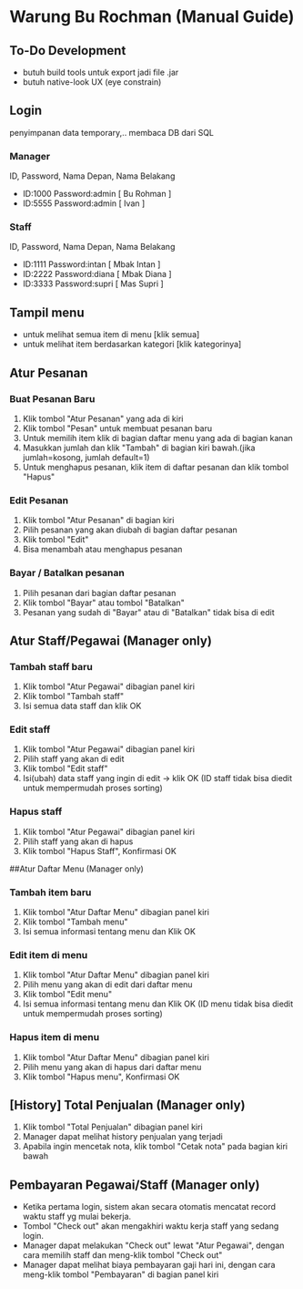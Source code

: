 # Warung Bu Rochman (Manual Guide)

## To-Do Development
- butuh build tools untuk export jadi file .jar
- butuh native-look UX (eye constrain)

## Login
penyimpanan data temporary,.. membaca DB dari SQL

### Manager
ID, Password, Nama Depan, Nama Belakang
- ID:1000 Password:admin 	[ Bu Rohman ]
- ID:5555 Password:admin 	[ Ivan ]

### Staff
ID, Password, Nama Depan, Nama Belakang
* ID:1111 Password:intan	[ Mbak Intan ]
* ID:2222 Password:diana	[ Mbak Diana ]
* ID:3333 Password:supri  	[ Mas Supri ]


## Tampil menu
- untuk melihat semua item di menu [klik semua]
- untuk melihat item berdasarkan kategori [klik kategorinya]


## Atur Pesanan
### Buat Pesanan Baru
1. Klik tombol "Atur Pesanan" yang ada di kiri
2. Klik tombol "Pesan" untuk membuat pesanan baru
3. Untuk memilih item klik di bagian daftar menu yang ada di bagian kanan
4. Masukkan jumlah dan klik "Tambah" di bagian kiri bawah.(jika jumlah=kosong, jumlah default=1)
5. Untuk menghapus pesanan, klik item di daftar pesanan dan klik tombol "Hapus"


### Edit Pesanan
1. Klik tombol "Atur Pesanan" di bagian kiri
2. Pilih pesanan yang akan diubah di bagian daftar pesanan
3. Klik tombol "Edit"
4. Bisa menambah atau menghapus pesanan

### Bayar / Batalkan pesanan
1. Pilih pesanan dari bagian daftar pesanan
2. Klik tombol "Bayar" atau tombol "Batalkan"
3. Pesanan yang sudah di "Bayar" atau di "Batalkan" tidak bisa di edit


## Atur Staff/Pegawai (Manager only)
### Tambah staff baru
1. Klik tombol "Atur Pegawai" dibagian panel kiri
2. Klik tombol "Tambah staff"
3. Isi semua data staff dan klik OK

### Edit staff
1. Klik tombol "Atur Pegawai" dibagian panel kiri
2. Pilih staff yang akan di edit
3. Klik tombol "Edit staff"
4. Isi(ubah) data staff yang ingin di edit -> klik OK
   (ID staff tidak bisa diedit untuk mempermudah proses sorting)

### Hapus staff
1. Klik tombol "Atur Pegawai" dibagian panel kiri
2. Pilih staff yang akan di hapus
3. Klik tombol "Hapus Staff", Konfirmasi OK


##Atur Daftar Menu (Manager only)
### Tambah item baru
1. Klik tombol "Atur Daftar Menu" dibagian panel kiri
2. Klik tombol "Tambah menu"
3. Isi semua informasi tentang menu dan Klik OK

### Edit item di menu
1. Klik tombol "Atur Daftar Menu" dibagian panel kiri
2. Pilih menu yang akan di edit dari daftar menu
3. Klik tombol "Edit menu"
4. Isi semua informasi tentang menu dan Klik OK
   (ID menu tidak bisa diedit untuk mempermudah proses sorting)

### Hapus item di menu
1. Klik tombol "Atur Daftar Menu" dibagian panel kiri
2. Pilih menu yang akan di hapus dari daftar menu
3. Klik tombol "Hapus menu", Konfirmasi OK


## [History] Total Penjualan (Manager only)
1. Klik tombol "Total Penjualan" dibagian panel kiri
2. Manager dapat melihat history penjualan yang terjadi
3. Apabila ingin mencetak nota, klik tombol "Cetak nota" pada bagian kiri bawah


## Pembayaran Pegawai/Staff (Manager only)
* Ketika pertama login, sistem akan secara otomatis mencatat record waktu staff yg mulai bekerja.
* Tombol "Check out" akan mengakhiri waktu kerja staff yang sedang login.
* Manager dapat melakukan "Check out" lewat "Atur Pegawai", 
  dengan cara memilih staff dan meng-klik tombol "Check out"
* Manager dapat melihat biaya pembayaran gaji hari ini,
  dengan cara meng-klik tombol "Pembayaran" di bagian panel kiri
  
